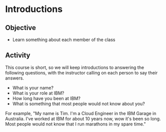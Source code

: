# Introductions

## Objective

- Learn something about each member of the class

## Activity

This course is short, so we will keep introductions to answering the following questions, with the instructor calling on each person to say their answers.

- What is your name?
- What is your role at IBM?
- How long have you been at IBM?
- What is something that most people would not know about you?

For example, "My name is Tim. I'm a Cloud Engineer in the IBM Garage in Australia. I've worked at IBM for about 10 years now, wow it's been so long. Most people would not know that I run marathons in my spare time."
